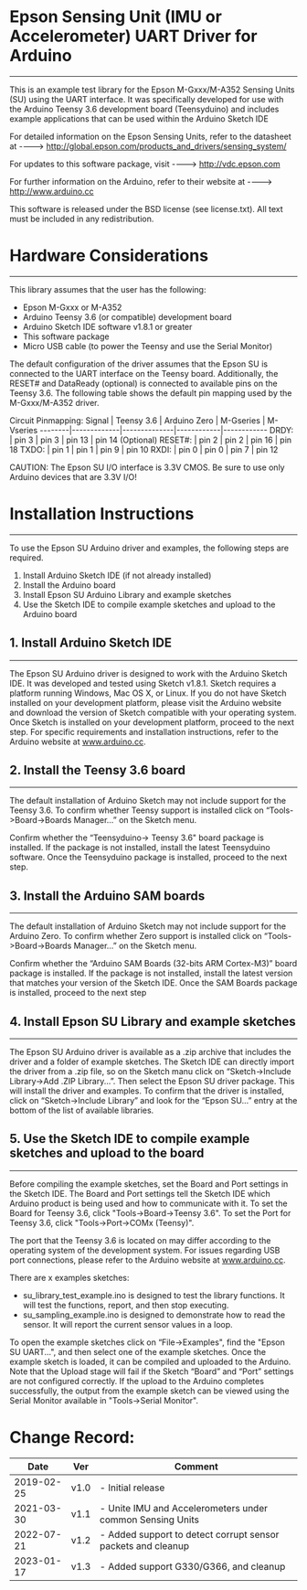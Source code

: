 # Epson Sensing Unit (IMU or Accelerometer) UART Driver for Arduino
---------------

This is an example test library for the Epson M-Gxxx/M-A352
Sensing Units (SU) using the UART interface. 
It was specifically developed for use with the Arduino Teensy 3.6 
development board (Teensyduino) and includes example applications that 
can be used within the Arduino Sketch IDE

For detailed information on the Epson Sensing Units, refer to the datasheet at
----> http://global.epson.com/products_and_drivers/sensing_system/

For updates to this software package, visit
----> http://vdc.epson.com

For further information on the Arduino, refer to their website at
----> http://www.arduino.cc

This software is released under the BSD license (see license.txt).
All text must be included in any redistribution.


# Hardware Considerations
---------------

This library assumes that the user has the following:
- Epson M-Gxxx or M-A352
- Arduino Teensy 3.6 (or compatible) development board
- Arduino Sketch IDE software v1.8.1 or greater
- This software package
- Micro USB cable (to power the Teensy and use the Serial Monitor)

The default configuration of the driver assumes that the Epson SU is connected to the UART interface on the Teensy board.
Additionally, the RESET# and DataReady (optional) is connected to available pins on the Teensy 3.6.
The following table shows the default pin mapping used by the M-Gxxx/M-A352 driver.

  Circuit Pinmapping:
  Signal  |  Teensy 3.6 | Arduino Zero |  M-Gseries |  M-Vseries
  --------|-------------|--------------|------------|------------
  DRDY:   |  pin 3      |   pin 3      |   pin 13   |    pin 14    (Optional)
  RESET#: |  pin 2      |   pin 2      |   pin 16   |    pin 18
  TXDO:   |  pin 1      |   pin 1      |   pin 9    |    pin 10
  RXDI:   |  pin 0      |   pin 0      |   pin 7    |    pin 12

CAUTION: The Epson SU I/O interface is 3.3V CMOS.
         Be sure to use only Arduino devices that are 3.3V I/O!


# Installation Instructions
---------------

To use the Epson SU Arduino driver and examples, the following steps are required.
1. Install Arduino Sketch IDE (if not already installed)
2. Install the Arduino board
3. Install Epson SU Arduino Library and example sketches
4. Use the Sketch IDE to compile example sketches and upload to the Arduino board

## 1. Install Arduino Sketch IDE
-----------------------------
The Epson SU Arduino driver is designed to work with the Arduino Sketch IDE.
It was developed and tested using Sketch v1.8.1.
Sketch requires a platform running Windows, Mac OS X, or Linux.
If you do not have Sketch installed on your development platform, please visit the Arduino 
website and download the version of Sketch compatible with your operating system.
Once Sketch is installed on your development platform, proceed to the next step.
For specific requirements and installation instructions, refer to the Arduino website at www.arduino.cc.

## 2. Install the Teensy 3.6 board
---------------------------------
The default installation of Arduino Sketch may not include support for the Teensy 3.6.
To confirm whether Teensy support is installed click on “Tools->Board->Boards Manager...” on the Sketch menu.

Confirm whether the “Teensyduino-> Teensy 3.6" board package is installed. If the
package is not installed, install the latest Teensyduino software. Once the Teensyduino package is installed,
proceed to the next step.

## 3. Install the Arduino SAM boards
---------------------------------
The default installation of Arduino Sketch may not include support for the Arduino Zero.
To confirm whether Zero support is installed click on “Tools->Board->Boards Manager...” on the Sketch menu.

Confirm whether the “Arduino SAM Boards (32-bits ARM Cortex-M3)” board package is installed. If the
package is not installed, install the latest version that matches your version of the Sketch IDE.
Once the SAM Boards package is installed, proceed to the next step

## 4. Install Epson SU Library and example sketches
------------------------------------------------------
The Epson SU Arduino driver is available as a .zip archive that includes the driver and a folder of example sketches.
The Sketch IDE can directly import the driver from a .zip file, so on the Sketch manu click on “Sketch->Include Library->Add .ZIP Library...”.
Then select the Epson SU driver package. This will install the driver and examples.
To confirm that the driver is installed, click on “Sketch->Include Library” and look for the “Epson SU...” entry
at the bottom of the list of available libraries.

## 5. Use the Sketch IDE to compile example sketches and upload to the board
-------------------------------------------------------------------------------
Before compiling the example sketches, set the Board and Port settings in the Sketch IDE.
The Board and Port settings tell the Sketch IDE which Arduino product is being used and how to communicate with it.
To set the Board for Teensy 3.6, click "Tools->Board->Teensy 3.6".
To set the Port for Teensy 3.6, click "Tools->Port->COMx (Teensy)".

The port that the Teensy 3.6 is located on may differ according to the operating system of the development system.
For issues regarding USB port connections, please refer to the Arduino website at www.arduino.cc.

There are x examples sketches:
- su_library_test_example.ino is designed to test the library functions. It will test the functions, report, and then stop executing.
- su_sampling_example.ino is designed to demonstrate how to read the sensor. It will report the current sensor values in a loop.

To open the example sketches click on “File->Examples", find the "Epson SU UART...", and then select one of the example sketches.
Once the example sketch is loaded, it can be compiled and uploaded to the Arduino.
Note that the Upload stage will fail if the Sketch “Board” and “Port” settings are not configured correctly. 
If the upload to the Arduino completes successfully, the output from the example sketch can be viewed using 
the Serial Monitor available in "Tools->Serial Monitor".

# Change Record:
Date       | Ver   |  Comment
-----------|-------|------------------
2019-02-25 | v1.0  |  - Initial release
2021-03-30 | v1.1  |  - Unite IMU and Accelerometers under common Sensing Units
2022-07-21 | v1.2  |  - Added support to detect corrupt sensor packets and cleanup
2023-01-17 | v1.3  |  - Added support G330/G366, and cleanup
